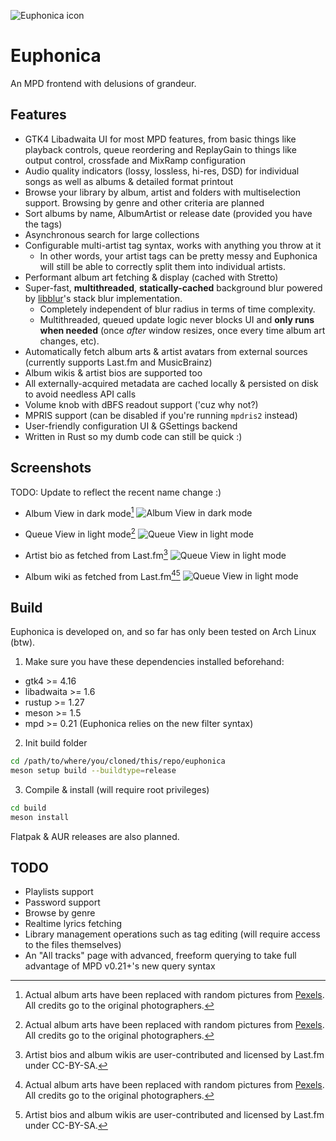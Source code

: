 ![Euphonica icon](data/icons/hicolor/scalable/apps/org.euphonica.Euphonica.svg)
# Euphonica

An MPD frontend with delusions of grandeur.

## Features
- GTK4 Libadwaita UI for most MPD features, from basic things like playback controls, queue reordering and ReplayGain to things like output control, crossfade and MixRamp configuration
- Audio quality indicators (lossy, lossless, hi-res, DSD) for individual songs as well as albums & detailed format printout
- Browse your library by album, artist and folders with multiselection support. Browsing by genre
and other criteria are planned
- Sort albums by name, AlbumArtist or release date (provided you have the tags)
- Asynchronous search for large collections
- Configurable multi-artist tag syntax, works with anything you throw at it
  - In other words, your artist tags can be pretty messy and Euphonica will still be able to correctly split them into individual artists.
- Performant album art fetching & display (cached with Stretto)
- Super-fast, **multithreaded**, **statically-cached** background blur powered by [libblur](https://github.com/awxkee/libblur)'s stack blur implementation.
  - Completely independent of blur radius in terms of time complexity.
  - Multithreaded, queued update logic never blocks UI and **only runs when needed** (once _after_ window resizes, once every time album art changes, etc).
- Automatically fetch album arts & artist avatars from external sources (currently supports Last.fm and MusicBrainz)
- Album wikis & artist bios are supported too
- All externally-acquired metadata are cached locally & persisted on disk to avoid needless API calls
- Volume knob with dBFS readout support ('cuz why not?)
- MPRIS support (can be disabled if you're running `mpdris2` instead)
- User-friendly configuration UI & GSettings backend
- Written in Rust so my dumb code can still be quick :)

## Screenshots

TODO: Update to reflect the recent name change :)

- Album View in dark mode[^1]
  ![Album View in dark mode](data/screenshots/album-view-dark.png)

- Queue View in light mode[^1]
  ![Queue View in light mode](data/screenshots/queue-view-light.png)

- Artist bio as fetched from Last.fm[^2]
  ![Queue View in light mode](data/screenshots/artist-bio-dark.png)

- Album wiki as fetched from Last.fm[^1][^2]
  ![Queue View in light mode](data/screenshots/album-wiki-dark.png)



[^1]: Actual album arts have been replaced with random pictures from [Pexels](https://www.pexels.com/). All credits go to the original photographers.
[^2]: Artist bios and album wikis are user-contributed and licensed by Last.fm under CC-BY-SA.

## Build

Euphonica is developed on, and so far has only been tested on Arch Linux (btw).

1. Make sure you have these dependencies installed beforehand:
  - gtk4 >= 4.16
  - libadwaita >= 1.6
  - rustup >= 1.27
  - meson >= 1.5
  - mpd >= 0.21 (Euphonica relies on the new filter syntax)

2. Init build folder
  ```bash
  cd /path/to/where/you/cloned/this/repo/euphonica
  meson setup build --buildtype=release
  ```

3. Compile & install (will require root privileges)
  ```bash
  cd build
  meson install
  ```
Flatpak & AUR releases are also planned.

## TODO
- Playlists support
- Password support
- Browse by genre
- Realtime lyrics fetching
- Library management operations such as tag editing (will require access to the files themselves)
- An "All tracks" page with advanced, freeform querying to take full advantage of MPD v0.21+'s new query syntax
